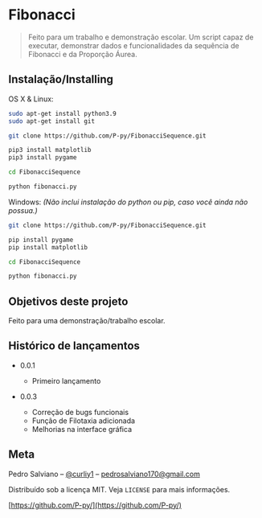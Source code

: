 # Fibonacci
> Feito para um trabalho e demonstração escolar. Um script capaz de executar, demonstrar dados e funcionalidades da sequência de Fibonacci e da Proporção Áurea.

## Instalação/Installing

OS X & Linux:

```sh
sudo apt-get install python3.9
sudo apt-get install git

git clone https://github.com/P-py/FibonacciSequence.git

pip3 install matplotlib
pip3 install pygame

cd FibonacciSequence

python fibonacci.py
```

Windows:
*(Não inclui instalação do python ou pip, caso você ainda não possua.)*

```sh
git clone https://github.com/P-py/FibonacciSequence.git

pip install pygame
pip install matplotlib

cd FibonacciSequence

python fibonacci.py
```

## Objetivos deste projeto
Feito para uma demonstração/trabalho escolar.

## Histórico de lançamentos
* 0.0.1
  * Primeiro lançamento

* 0.0.3
  * Correção de bugs funcionais
  * Função de Filotaxia adicionada
  * Melhorias na interface gráfica

## Meta

Pedro Salviano – [@curliy1](https://twitter.com/curliy1) – pedrosalviano170@gmail.com

Distribuído sob a licença MIT. Veja `LICENSE` para mais informações.

[https://github.com/P-py/](https://github.com/P-py/)
